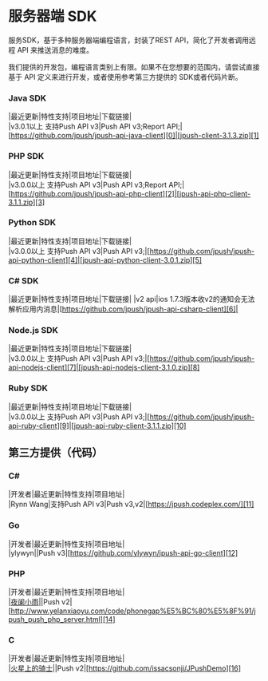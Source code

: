 # 服务器端 SDK

服务SDK，基于多种服务器端编程语言，封装了REST API，简化了开发者调用远程 API 来推送消息的难度。

我们提供的开发包，编程语言类别上有限。如果不在您想要的范围内，请尝试直接基于 API 定义来进行开发，或者使用参考第三方提供的 SDK或者代码片断。

### Java SDK

|最近更新|特性支持|项目地址|下载链接|   
|v3.0.1以上 支持Push API v3|Push API v3;Report API;|[https://github.com/jpush/jpush-api-java-client][0]|[jpush-client-3.1.3.zip][1]

### PHP SDK

|最近更新|特性支持|项目地址|下载链接|   
|v3.0.0以上 支持Push API v3|Push API v3;Report API;| [https://github.com/jpush/jpush-api-php-client][2]|[jpush-api-php-client-3.1.1.zip][3]

### Python SDK

|最近更新|特性支持|项目地址|下载链接|   
|v3.0.0以上 支持Push API v3|Push API v3;|[https://github.com/jpush/jpush-api-python-client][4]|[jpush-api-python-client-3.0.1.zip][5]

### C# SDK

|最近更新|特性支持|项目地址|下载链接| |v2 api|ios 1.7.3版本收v2的通知会无法解析应用内消息|[https://github.com/jpush/jpush-api-csharp-client][6]|

### Node.js SDK

|最近更新|特性支持|项目地址|下载链接|   
|v3.0.0以上 支持Push API v3|Push API v3;|[https://github.com/jpush/jpush-api-nodejs-client][7]|[jpush-api-nodejs-client-3.1.0.zip][8]

### Ruby SDK

|最近更新|特性支持|项目地址|下载链接|   
|v3.0.0以上 支持Push API v3|Push API v3;|[https://github.com/jpush/jpush-api-ruby-client][9]|[jpush-api-ruby-client-3.1.1.zip][10]

## 第三方提供（代码）

### C#

|开发者|最近更新|特性支持|项目地址|   
|Rynn Wang|支持Push API v3|Push v3,v2|[https://jpush.codeplex.com/][11]

### Go

|开发者|最近更新|特性支持|项目地址|   
|ylywyn||Push v3|[https://github.com/ylywyn/jpush-api-go-client][12]

### PHP

|开发者|最近更新|特性支持|项目地址|   
|[夜阑小雨][13]||Push v2|[http://www.yelanxiaoyu.com/code/phonegap%E5%BC%80%E5%8F%91/jpush_push_php_server.html][14]

### C

|开发者|最近更新|特性支持|项目地址|   
|[火星上的骑士][15]||Push v2|[https://github.com/issacsonjj/JPushDemo][16]

[0]: https://github.com/jpush/jpush-api-java-client]
[1]: http://docs.jpush.cn/download/attachments/2228302/jpush-client-3.1.3.zip?version=1&modificationDate=1407373852000
[2]: https://github.com/jpush/jpush-api-php-client
[3]: http://docs.jpush.cn/download/attachments/2228302/jpush-api-php-client-3.1.1.zip?version=1&modificationDate=1404872553000
[4]: https://github.com/jpush/jpush-api-python-client
[5]: http://docs.jpush.cn/download/attachments/2228302/jpush-api-python-client-3.0.1.zip?version=1&modificationDate=1404872913000
[6]: https://github.com/jpush/jpush-api-csharp-client
[7]: https://github.com/jpush/jpush-api-nodejs-client
[8]: http://docs.jpush.cn/download/attachments/2228302/jpush-api-nodejs-client-3.1.0.zip?version=1&modificationDate=1404872549000
[9]: https://github.com/jpush/jpush-api-ruby-client
[10]: http://docs.jpush.cn/download/attachments/2228302/jpush-api-ruby-client-3.1.1.zip?version=1&modificationDate=1407735179000
[11]: https://jpush.codeplex.com/
[12]: https://github.com/ylywyn/jpush-api-go-client
[13]: http://www.yelanxiaoyu.com/
[14]: http://www.yelanxiaoyu.com/code/phonegap%E5%BC%80%E5%8F%91/jpush_push_php_server.html
[15]: http://weibo.com/issacsonjj
[16]: https://github.com/issacsonjj/JPushDemo